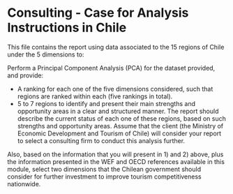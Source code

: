 # Consulting - Case for Analysis Instructions in Chile 
This file contains the report using data associated to the 15 regions of Chile under the 5 dimensions to: 

Perform a Principal Component Analysis (PCA) for the dataset provided, and provide:
  - A ranking for each one of the five dimensions considered, such that regions are ranked within each (five rankings in total).
  - 5 to 7 regions to identify and present their main strengths and opportunity areas in a clear and structured manner. The report should describe the current status of each one of these regions, based on such strengths and opportunity areas. Assume that the client (the Ministry of Economic Development and Tourism of Chile) will consider your report to select a consulting firm to conduct this analysis further.

Also, based on the information that you will present in 1) and 2) above, plus the information presented in the WEF and OECD references available in this module, select two dimensions that the Chilean government should consider for further investment to improve tourism competitiveness nationwide. 
